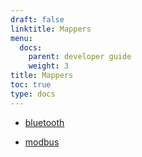 ```yaml
---
draft: false
linktitle: Mappers
menu:
  docs:
    parent: developer guide
    weight: 3
title: Mappers 
toc: true
type: docs
---
```



- [bluetooth](./bluetooth)

- [modbus](./modbus)
